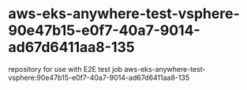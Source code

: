 # aws-eks-anywhere-test-vsphere-90e47b15-e0f7-40a7-9014-ad67d6411aa8-135
repository for use with E2E test job aws-eks-anywhere-test-vsphere:90e47b15-e0f7-40a7-9014-ad67d6411aa8-135
